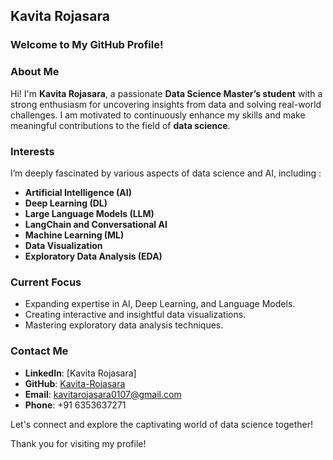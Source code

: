 ## Kavita Rojasara

### **Welcome to My GitHub Profile!**

### **About Me**  
Hi! I'm **Kavita Rojasara**, a passionate **Data Science Master’s student** with a strong enthusiasm for uncovering insights from data and solving real-world challenges. I am motivated to continuously enhance my skills and make meaningful contributions to the field of **data science**.

### **Interests**  
I’m deeply fascinated by various aspects of data science and AI, including :
- **Artificial Intelligence (AI)**  
- **Deep Learning (DL)**  
- **Large Language Models (LLM)**  
- **LangChain and Conversational AI**  
- **Machine Learning (ML)**  
- **Data Visualization**  
- **Exploratory Data Analysis (EDA)**  

### **Current Focus**  
- Expanding expertise in AI, Deep Learning, and Language Models.  
- Creating interactive and insightful data visualizations.  
- Mastering exploratory data analysis techniques.

### **Contact Me**  
- **LinkedIn**: [Kavita Rojasara]  
- **GitHub**: [Kavita-Rojasara](#)  
- **Email**: kavitarojasara0107@gmail.com  
- **Phone**: +91 6353637271 

Let's connect and explore the captivating world of data science together!

Thank you for visiting my profile!
